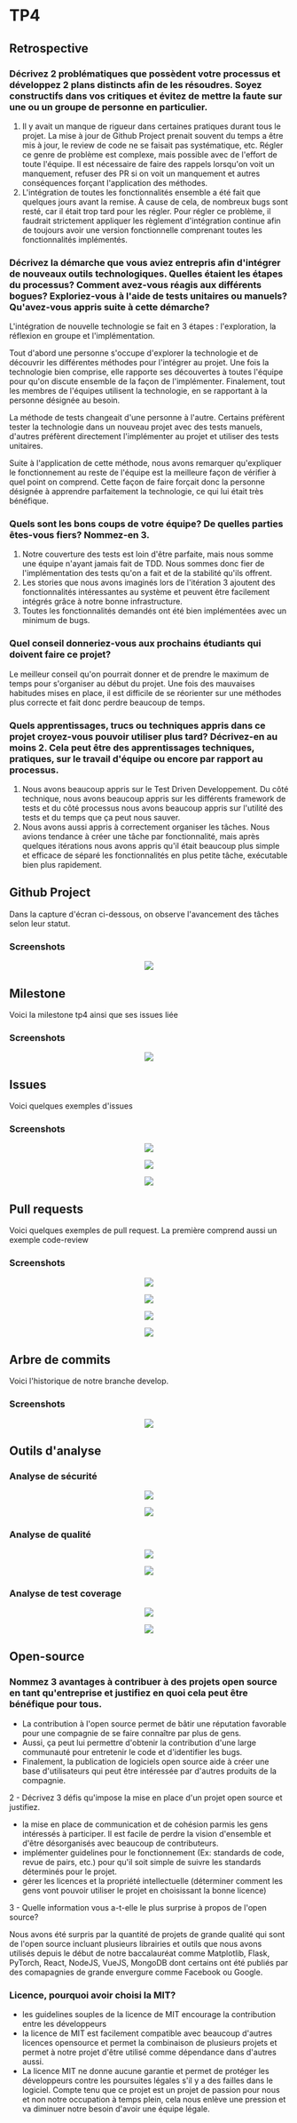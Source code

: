 # TP4

## Retrospective

### Décrivez 2 problématiques que possèdent votre processus et développez 2 plans distincts afin de les résoudres. Soyez constructifs dans vos critiques et évitez de mettre la faute sur une ou un groupe de personne en particulier.

1. Il y avait un manque de rigueur dans certaines pratiques durant tous le projet. La mise à jour de Github Project prenait souvent du temps a être mis à jour, le review de code ne se faisait pas systématique, etc. Régler ce genre de problème est complexe, mais possible avec de l'effort de toute l'équipe. Il est nécessaire de faire des rappels lorsqu'on voit un manquement, refuser des PR si on voit un manquement et autres conséquences forçant l'application des méthodes.
2. L'intégration de toutes les fonctionnalités ensemble a été fait que quelques jours avant la remise. À cause de cela, de nombreux bugs sont resté, car il était trop tard pour les régler. Pour régler ce problème, il faudrait strictement appliquer les règlement d'intégration continue afin de toujours avoir une version fonctionnelle comprenant toutes les fonctionnalités implémentés.

### Décrivez la démarche que vous aviez entrepris afin d'intégrer de nouveaux outils technologiques. Quelles étaient les étapes du processus? Comment avez-vous réagis aux différents bogues? Exploriez-vous à l'aide de tests unitaires ou manuels? Qu'avez-vous appris suite à cette démarche?

L'intégration de nouvelle technologie se fait en 3 étapes : l'exploration, la réflexion en groupe et l'implémentation.

Tout d'abord une personne s'occupe d'explorer la technologie et de découvrir les différentes méthodes pour l'intégrer au projet. 
Une fois la technologie bien comprise, elle rapporte ses découvertes à toutes l'équipe pour qu'on discute ensemble de la façon de l'implémenter. 
Finalement, tout les membres de l'équipes utilisent la technologie, en se rapportant à la personne désignée au besoin.

La méthode de tests changeait d'une personne à l'autre. Certains préfèrent tester la technologie dans un nouveau projet avec des tests manuels, d'autres préfèrent directement l'implémenter au projet et utiliser des tests unitaires.

Suite à l'application de cette méthode, nous avons remarquer qu'expliquer le fonctionnement au reste de l'équipe est la meilleure façon de vérifier à quel point on comprend. Cette façon de faire forçait donc la personne désignée à apprendre parfaitement la technologie, ce qui lui était très bénéfique.

### Quels sont les bons coups de votre équipe? De quelles parties êtes-vous fiers? Nommez-en 3.

1. Notre couverture des tests est loin d'être parfaite, mais nous somme une équipe n'ayant jamais fait de TDD. Nous sommes donc fier de l'implémentation des tests qu'on a fait et de la stabilité qu'ils offrent.
2. Les stories que nous avons imaginés lors de l'itération 3 ajoutent des fonctionnalités intéressantes au système et peuvent être facilement intégrés grâce à notre bonne infrastructure.
3. Toutes les fonctionnalités demandés ont été bien implémentées avec un minimum de bugs.

### Quel conseil donneriez-vous aux prochains étudiants qui doivent faire ce projet?

Le meilleur conseil qu'on pourrait donner et de prendre le maximum de temps pour s'organiser au début du projet. Une fois des mauvaises habitudes mises en place, il est difficile de se réorienter sur une méthodes plus correcte et fait donc perdre beaucoup de temps.

### Quels apprentissages, trucs ou techniques appris dans ce projet croyez-vous pouvoir utiliser plus tard? Décrivez-en au moins 2. Cela peut être des apprentissages techniques, pratiques, sur le travail d'équipe ou encore par rapport au processus.
1. Nous avons beaucoup appris sur le Test Driven Developpement. Du côté technique, nous avons beaucoup appris sur les différents framework de tests et du côté processus nous avons beaucoup appris sur l'utilité des tests et du temps que ça peut nous sauver.
2. Nous avons aussi appris à correctement organiser les tâches. Nous avions tendance à créer une tâche par fonctionnalité, mais après quelques itérations nous avons appris qu'il était beaucoup plus simple et efficace de séparé les fonctionnalités en plus petite tâche, exécutable bien plus rapidement.

## Github Project
Dans la capture d'écran ci-dessous, on observe l'avancement des tâches selon leur statut.

### Screenshots
<p align="center">
  <img src="./img/tp4/it4-project.png">
</p>


## Milestone
Voici la milestone tp4 ainsi que ses issues liée
### Screenshots
<p align="center">
  <img src="./img/tp4/it4-milestone.png">
</p>


## Issues
Voici quelques exemples d'issues
### Screenshots
<p align="center">
  <img src="./img/tp4/it4-issue1.png">
</p>
<p align="center">
  <img src="./img/tp4/it4-issue2.png">
</p>
<p align="center">
  <img src="./img/tp4/it4-issue3.png">
</p>


## Pull requests
Voici quelques exemples de pull request. La première comprend aussi un exemple code-review
### Screenshots
<p align="center">
  <img src="./img/tp4/it4-pr1-1.png">
</p>
<p align="center">
  <img src="./img/tp4/it4-pr1-2.png">
</p>
<p align="center">
  <img src="./img/tp4/it4-pr2.png">
</p>
<p align="center">
  <img src="./img/tp4/it4-pr3.png">
</p>

## Arbre de commits
Voici l'historique de notre branche develop.
### Screenshots
<p align="center">
  <img src="./img/tp4/it4-commits.png">
</p>

## Outils d'analyse

### Analyse de sécurité
<p align="center">
  <img src="./img/tp4/securite-1.png">
</p>

<p align="center">
  <img src="./img/tp4/securite-2.png">
</p>

### Analyse de qualité
<p align="center">
  <img src="./img/tp4/quality-1.png">
</p>

<p align="center">
  <img src="./img/tp4/quality-2.png">
</p>

### Analyse de test coverage
<p align="center">
  <img src="./img/tp4/tests-1.png">
</p>

<p align="center">
  <img src="./img/tp4/tests-2.png">
</p>

## Open-source

###  Nommez 3 avantages à contribuer à des projets open source en tant qu'entreprise et justifiez en quoi cela peut être bénéfique pour tous.

- La contribution à l'open source permet de bâtir une réputation favorable pour une compagnie de se faire connaître par plus de gens.
- Aussi, ça peut lui permettre d'obtenir la contribution d'une large communauté pour entretenir le code et d'identifier les bugs.
- Finalement, la publication de logiciels open source aide à créer une base d'utilisateurs qui peut être intéressée
  par d'autres produits de la compagnie.


2 - Décrivez 3 défis qu'impose la mise en place d'un projet open source et justifiez.

- la mise en place de communication et de cohésion parmis les gens intéressés à participer. Il est facile
  de perdre la vision d'ensemble et d'être désorganisés avec beaucoup de contributeurs.
- implémenter guidelines pour le fonctionnement (Ex: standards de code, revue de pairs, etc.) pour qu'il soit
  simple de suivre les standards déterminés pour le projet.
- gérer les licences et la propriété intellectuelle (déterminer comment les gens vont pouvoir utiliser le projet en choisissant la bonne licence)

3 - Quelle information vous a-t-elle le plus surprise à propos de l'open source?

Nous avons été surpris par la quantité de projets de grande qualité qui sont de l'open source
incluant plusieurs librairies et outils que nous avons utilisés depuis le début de notre baccalauréat comme
Matplotlib, Flask, PyTorch, React, NodeJS, VueJS, MongoDB dont certains ont été publiés par des comapagnies
de grande envergure comme Facebook ou Google.

### Licence, pourquoi avoir choisi la MIT?
- les guidelines souples de la licence de MIT encourage la contribution entre les développeurs
- la licence de MIT est facilement compatible avec beaucoup d'autres licences opensource et permet la combinaison de plusieurs
  projets et permet à notre projet d'être utilisé comme dépendance dans d'autres aussi.
- La licence MIT ne donne aucune garantie et permet de protéger les développeurs contre les poursuites légales
  s'il y a des failles dans le logiciel. Compte tenu que ce projet est un projet de passion pour nous et non notre
  occupation à temps plein, cela nous enlève une pression et va diminuer notre besoin d'avoir une équipe légale. 
